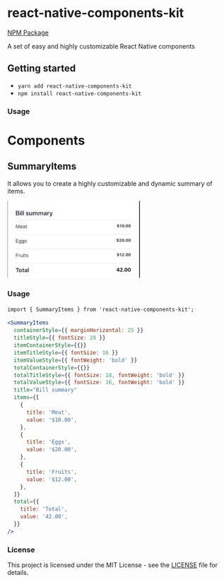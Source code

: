 # react-native-components-kit
[NPM Package](https://www.npmjs.com/package/react-native-components-kit)

A set of easy and highly customizable React Native components

## Getting started

- `yarn add react-native-components-kit`
- `npm install react-native-components-kit`

### Usage

# Components

## SummaryItems

It allows you to create a highly customizable and dynamic summary of items.

<img width="300" src="images/summary-items.png" alt="Example of usage"></img>

### Usage

`import { SummaryItems } from 'react-native-components-kit';`

```jsx
<SummaryItems
  containerStyle={{ marginHorizontal: 25 }}
  titleStyle={{ fontSize: 20 }}
  itemContainerStyle={{}}
  itemTitleStyle={{ fontSize: 16 }}
  itemValueStyle={{ fontWeight: 'bold' }}
  totalContainerStyle={{}}
  totalTitleStyle={{ fontSize: 18, fontWeight: 'bold' }}
  totalValueStyle={{ fontSize: 16, fontWeight: 'bold' }}
  title="Bill summary"
  items={[
    {
      title: 'Meat',
      value: '$10.00',
    },
    {
      title: 'Eggs',
      value: '$20.00',
    },
    {
      title: 'Fruits',
      value: '$12.00',
    },
  ]}
  total={{
    title: 'Total',
    value: '42.00',
  }}
/>
```

### License

This project is licensed under the MIT License - see the [LICENSE](LICENSE) file for details.
